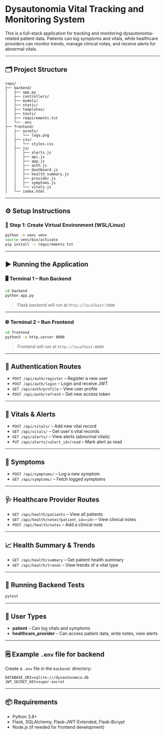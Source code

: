 # Dysautonomia Vital Tracking and Monitoring System

This is a full-stack application for tracking and monitoring dysautonomia-related patient data. Patients can log symptoms and vitals, while healthcare providers can monitor trends, manage clinical notes, and receive alerts for abnormal vitals.

---

## 🗂️ Project Structure

```
repo/
├── backend/
│   ├── app.py
│   ├── controllers/
│   ├── models/
│   ├── static/
│   ├── templates/
│   ├── tests/
│   ├── requirements.txt
│   └── .env
├── frontend/
│   ├── assets/
│   │   └── logo.png
│   ├── css/
│   │   └── styles.css
│   ├── js/
│   │   ├── alerts.js
│   │   ├── api.js
│   │   ├── app.js
│   │   ├── auth.js
│   │   ├── dashboard.js
│   │   ├── health_summary.js
│   │   ├── provider.js
│   │   ├── symptoms.js
│   │   └── vitals.js
│   └── index.html
```

---

## ⚙️ Setup Instructions

### 🔧 Step 1: Create Virtual Environment (WSL/Linux)

```bash
python -m venv venv
source venv/bin/activate
pip install -r requirements.txt
```

---

## ▶️ Running the Application

### 🖥 Terminal 1 – Run Backend

```bash
cd backend
python app.py
```

> Flask backend will run at `http://localhost:5000`

---

### 🌐 Terminal 2 – Run Frontend

```bash
cd frontend
python3 -m http.server 8000
```

> Frontend will run at `http://localhost:8000`

---

## 🔑 Authentication Routes

- `POST /api/auth/register` – Register a new user
- `POST /api/auth/login` – Login and receive JWT
- `GET /api/auth/profile` – View user profile
- `POST /api/auth/refresh` – Get new access token

---

## 💉 Vitals & Alerts

- `POST /api/vitals/` – Add new vital record
- `GET /api/vitals/` – Get user's vital records
- `GET /api/alerts/` – View alerts (abnormal vitals)
- `PUT /api/alerts/<alert_id>/read` – Mark alert as read

---

## 🤒 Symptoms

- `POST /api/symptoms/` – Log a new symptom
- `GET /api/symptoms/` – Fetch logged symptoms

---

## 🩺 Healthcare Provider Routes

- `GET /api/health/patients` – View all patients
- `GET /api/health/notes?patient_id=<id>` – View clinical notes
- `POST /api/health/notes` – Add a clinical note

---

## 📈 Health Summary & Trends

- `GET /api/health/summary` – Get patient health summary
- `GET /api/health/trends` – View trends of a vital type

---

## 🧪 Running Backend Tests

```bash
pytest
```

---

## 🔐 User Types

- **patient** – Can log vitals and symptoms
- **healthcare_provider** – Can access patient data, write notes, view alerts

---

## 🗒 Example `.env` file for backend

Create a `.env` file in the `backend/` directory:

```
DATABASE_URI=sqlite:///dysautonomia.db
JWT_SECRET_KEY=super-secret
```

---

## 📦 Requirements

- Python 3.8+
- Flask, SQLAlchemy, Flask-JWT-Extended, Flask-Bcrypt
- Node.js (if needed for frontend development)
